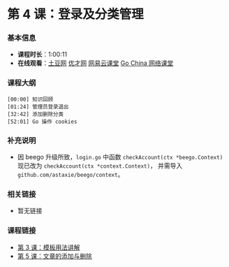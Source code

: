 第 4 课：登录及分类管理
==========================

### 基本信息

- **课程时长**：1:00:11
- **在线观看**：[土豆网](http://www.tudou.com/programs/view/UoJ9EgyqqbY/) [优才网](http://www.ucai.cn/course/chapter/87/3267/4793) [网易云课堂](http://study.163.com/course/courseLearn.htm?courseId=328001#/learn/video?lessonId=476057&courseId=328001) [Go China 网络课堂](http://edu.go-china.org/course/2/learn#lesson/19)

### 课程大纲

	[00:00] 知识回顾
	[01:24] 管理员登录退出
	[32:42] 添加删除分类
	[52:01] Go 操作 cookies
	
### 补充说明

- 因 beego 升级所致，`login.go` 中函数 `checkAccount(ctx *beego.Context)` 现已改为 `checkAccount(ctx *context.Context)`， 并需导入 `github.com/astaxie/beego/context`。

### 相关链接

- 暂无链接

### 课程链接

- [第 3 课：模板用法讲解](../lecture3/lecture3.md)
- [第 5 课：文章的添加与删除](../lecture5/lecture5.md)